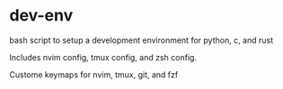 # dev-env

bash script to setup a development environment for python, c, and rust

Includes nvim config, tmux config, and zsh config.

Custome keymaps for nvim, tmux, git, and fzf
